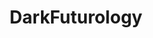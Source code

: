 ---
title: DarkFuturology
crosslinks:
- youtubefactsbot
- AntiFacebook
- StallmanWasRight
- explainlikeimfive
- botwatch
- NewSlangTerms
- collapse
- Futurology
- Drama
- BasicIncome
- ShrugLifeSyndicate
- autourbanbot
- DarkEnlightenment
- blackmirror
- VPN
- BioChar
- WTF
- worldnews
- theydidthemath
- Serendipity
---
